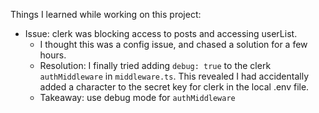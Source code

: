 Things I learned while working on this project: 
- Issue: clerk was blocking access to posts and accessing userList. 
    - I thought this was a config issue, and chased a solution for a few hours.
    - Resolution: I finally tried adding `debug: true` to the clerk `authMiddleware` in `middleware.ts`. This revealed I had accidentally added a character to the secret key for clerk in the local .env file. 
    - Takeaway: use debug mode for `authMiddleware`
